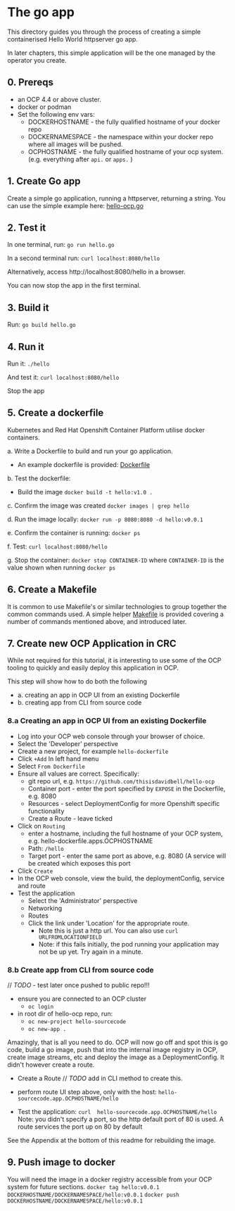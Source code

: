 # The go app

This directory guides you through the process of creating a simple containerised Hello World httpserver go app.

In later chapters, this simple application will be the one managed by the operator you create.

## 0. Prereqs

- an OCP 4.4 or above cluster.
- docker or podman
- Set the following env vars:
    - DOCKERHOSTNAME - the fully qualified hostname of your docker repo
    - DOCKERNAMESPACE - the namespace within your docker repo where all images will be pushed.
    - OCPHOSTNAME - the fully qualified hostname of your ocp system. (e.g. everything after `api.` or `apps.` )

## 1. Create Go app
Create a simple go application, running a httpserver, returning a string.
You can use the simple example here: [hello-ocp.go](hello-ocp.go)

## 2. Test it
In one terminal, run:
`go run hello.go`

In a second terminal run:
`curl localhost:8080/hello`

Alternatively, access http://localhost:8080/hello in a browser.

You can now stop the app in the first terminal.

## 3. Build it
Run:
`go build hello.go`

## 4. Run it
Run it:
`./hello`

And test it:
`curl localhost:8080/hello`

Stop the app

## 5. Create a dockerfile
Kubernetes and Red Hat Openshift Container Platform utilise docker containers. 

a. Write a Dockerfile to build and run your go application.
  - An example dockerfile is provided: [Dockerfile](dockerfile)

b. Test the dockerfile:
- Build the image
`docker build -t hello:v1.0 .`

c. Confirm the image was created
`docker images | grep hello`

d. Run the image locally:
`docker run -p 8080:8080 -d hello:v0.0.1`

e. Confirm the container is running:
`docker ps`

f. Test:
`curl localhost:8080/hello`

g. Stop the container:
`docker stop CONTAINER-ID`
 where `CONTAINER-ID` is the value shown when running `docker ps`

## 6. Create a Makefile
It is common to use Makefile's or similar technologies to group together the common commands used. 
A simple helper [Makefile](Makefile) is provided covering a number of commands mentioned above, and introduced later.

## 7. Create new OCP Application in CRC
While not required for this tutorial, it is interesting to use some of the OCP tooling to quickly and easily deploy this application in OCP.

This step will show how to do both the following
 - a. creating an app in OCP UI from an existing Dockerfile
 - b. creating app from CLI from source code

### 8.a Creating an app in OCP UI from an existing Dockerfile
 - Log into your OCP web console through your browser of choice.
 - Select the 'Developer' perspective
 - Create a new project, for example `hello-dockerfile`
 - Click `+Add` In left hand menu
 - Select `From Dockerfile`
 - Ensure all values are correct. Specifically:
    - git repo url, e.g. `https://github.com/thisisdavidbell/hello-ocp`
    - Container port - enter the port specified by `EXPOSE` in the Dockerfile, e.g. 8080
    - Resources - select DeploymentConfig for more Openshift specific functionality
    - Create a Route - leave ticked
 - Click on `Routing`
   - enter a hostname, including the full hostname of your OCP system, e.g. hello-dockerfile.apps.OCPHOSTNAME
   - Path: `/hello`
   - Target port - enter the same port as above, e.g. 8080 (A service will be created which exposes this port
 - Click `Create`
 - In the OCP web console, view the build, the deploymentConfig, service and route
 - Test the application
   - Select the 'Administrator' perspective
   - Networking
   - Routes
   - Click the link under 'Location' for the appropriate route.
     - Note this is just a http url. You can also use `curl URLFROMLOCATIONFIELD`
     - Note: if this fails initially, the pod running your application may not be up yet. Try again in a minute.

### 8.b Create app from CLI from source code
// _TODO_ - test later once pushed to public repo!!!

 - ensure you are connected to an OCP cluster
   - `oc login`
 - in root dir of hello-ocp repo, run:
    - `oc new-project hello-sourcecode`
    - `oc new-app .`

Amazingly, that is all you need to do.
OCP will now go off and spot this is go code, build a go image, push that into the internal image registry in OCP, create image streams, etc and deploy the image as a DeploymentConfig. It didn't however create a route.

- Create a Route
// _TODO_ add in CLI method to create this.
 - perform route UI step above, only with the host: `hello-sourcecode.app.OCPHOSTNAME/hello`
 
 - Test the application:
   `curl  hello-sourcecode.app.OCPHOSTNAME/hello`
   Note: you didn't specify a port, so the http default port of 80 is used. A route services the port up on 80 by default

See the Appendix at the bottom of this readme for rebuilding the image.

## 9. Push image to docker
You will need the image in a docker registry accessible from your OCP system for future sections.
`docker tag hello:v0.0.1 DOCKERHOSTNAME/DOCKERNAMESPACE/hello:v0.0.1`
`docker push DOCKERHOSTNAME/DOCKERNAMESPACE/hello:v0.0.1`